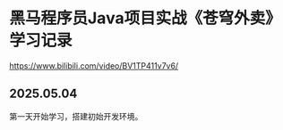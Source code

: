 # 黑马程序员Java项目实战《苍穹外卖》学习记录
https://www.bilibili.com/video/BV1TP411v7v6/

## 2025.05.04
第一天开始学习，搭建初始开发环境。